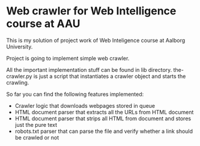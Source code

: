 # Web crawler for Web Intelligence course at AAU

This is my solution of project work of Web Inteligence course at Aalborg University.

Project is going to implement simple web crawler.

All the important implementation stuff can be found in lib directory. the-crawler.py is just a script that instantiates a crawler object and starts the crawling.

So far you can find the following features implemented:

* Crawler logic that downloads webpages stored in queue
* HTML document parser that extracts all the URLs from HTML document
* HTML document parser that strips all HTML from document and stores just the pure text
* robots.txt parser that can parse the file and verify whether a link should be crawled or not
